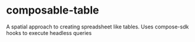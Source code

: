 # composable-table
A spatial approach to creating spreadsheet like tables.
Uses compose-sdk hooks to execute headless queries

